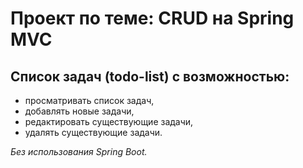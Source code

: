 # Проект по теме: CRUD на Spring MVC

## Cписок задач (todo-list) с возможностью:
- просматривать список задач,
- добавлять новые задачи,
- редактировать существующие задачи,
- удалять существующие задачи.

_Без использования Spring Boot._